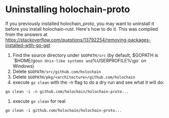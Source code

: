 # Uninstalling holochain-proto
If you previously installed holochain_proto, you may want to uninstall it before you install holochain-rust. Here's how to do it.
This was compiled from the answers at https://stackoverflow.com/questions/13792254/removing-packages-installed-with-go-get

1. Find the source directory under `$GOPATH/src` (by default, $GOPATH is `$HOME/go` on Unix-like systems and `%USERPROFILE%\go` on Windows)
1. Delete `$GOPATH/src/github.com/holochain`
1. Delete `$GOPATH/pkg/<architecture>/github.com/holochain`
1. execute `go clean` with the -n flag to do a dry run and see what it will do:

`go clean -i -n github.com/holochain/holochain-proto...`

1. execute `go clean` for real

`go clean -i github.com/holochain/holochain-proto...`
